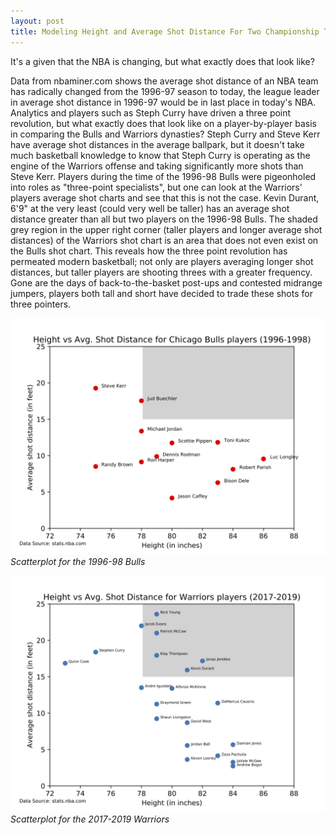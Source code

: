 ```yaml
---
layout: post
title: Modeling Height and Average Shot Distance For Two Championship Teams
---
```


It's a given that the NBA is changing, but what exactly does that look like?

Data from nbaminer.com shows the average shot distance of an NBA team has radically changed from the 1996-97 season to today, the league leader in average shot distance in 1996-97 would be in last place in today's NBA. Analytics and players such as Steph Curry have driven a three point revolution, but what exactly does that look like on a player-by-player basis in comparing the Bulls and Warriors dynasties? Steph Curry and Steve Kerr have average shot distances in the average ballpark, but it doesn't take much basketball knowledge to know that Steph Curry is operating as the engine of the Warriors offense and taking significantly more shots than Steve Kerr. Players during the time of the 1996-98 Bulls were pigeonholed into roles as "three-point specialists", but one can look at the Warriors' players average shot charts and see that this is not the case. Kevin Durant, 6'9" at the very least (could very well be taller) has an average shot distance greater than all but two players on the 1996-98 Bulls. The shaded grey region in the upper right corner (taller players and longer average shot distances) of the Warriors shot chart is an area that does not even exist on the Bulls shot chart. This reveals how the three point revolution has permeated modern basketball; not only are players averaging longer shot distances, but taller players are shooting threes with a greater frequency. Gone are the days of back-to-the-basket post-ups and contested midrange jumpers, players both tall and short have decided to trade these shots for three pointers.

![Scatterplot for the 1996-98 Bulls](https://raw.githubusercontent.com/joshnoonan/joshnoonan.github.io/master/images/CHIscatter.png) *Scatterplot for the 1996-98 Bulls*

![Scatterplot for the 2017-2019 Warriors](https://raw.githubusercontent.com/joshnoonan/joshnoonan.github.io/master/images/GSscatter.png) *Scatterplot for the 2017-2019 Warriors*
